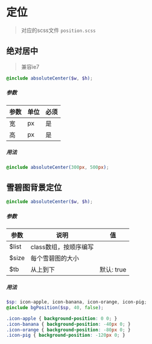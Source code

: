 # 定位

> 对应的scss文件 `position.scss`

## 绝对居中

> 兼容ie7

```scss
@include absoluteCenter($w, $h);
```
##### 参数

| 参数 | 单位 | 必须 |
| --- | --- |  --- |
| 宽 | px | 是 |
| 高 | px | 是 |

#####  用法
```scss
@include absoluteCenter(300px, 500px);
```

## 雪碧图背景定位

```scss
@include absoluteCenter($w, $h);
```
##### 参数

| 参数 | 说明 | 值 |
| --- | --- |  --- |
| $list | class数组，按顺序编写 |
| $size | 每个雪碧图的大小 |
| $tb | 从上到下 | 默认: true |

#####  用法
```scss
$sp: icon-apple, icon-banana, icon-orange, icon-pig;
@include bgPosition($sp, 40, false);
```
```css
.icon-apple { background-position: 0 0; }
.icon-banana { background-position: -40px 0; }
.icon-orange { background-position: -80px 0; }
.icon-pig { background-position: -120px 0; }
```
